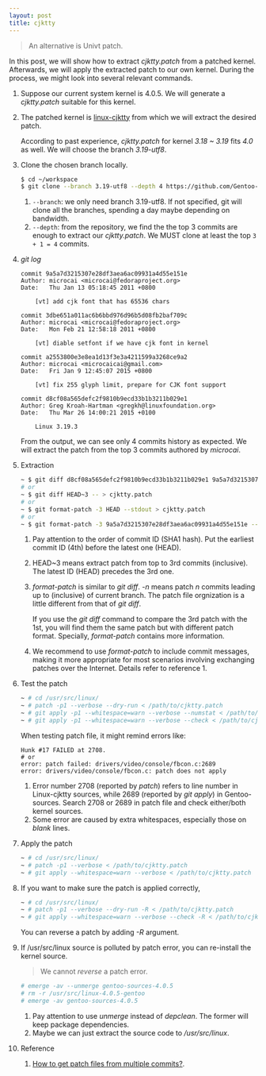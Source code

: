 ```yaml
---
layout: post
title: cjktty
---
```


>An alternative is Univt patch.

In this post, we will show how to extract *cjktty.patch* from a patched kernel. Afterwards, we will apply the extracted patch to our own kernel. During the process, we might look into several relevant commands.

1. Suppose our current system kernel is 4.0.5. We will generate a *cjktty.patch* suitable for this kernel.
2. The patched kernel is [linux-cjktty](https://github.com/Gentoo-zh/linux-cjktty) from which we will extract the desired patch.

   According to past experience, *cjktty.patch* for kernel *3.18 ~ 3.19* fits *4.0* as well. We will choose the branch *3.19-utf8*.
3. Clone the chosen branch locally.

   ```bash
   $ cd ~/workspace
   $ git clone --branch 3.19-utf8 --depth 4 https://github.com/Gentoo-zh/linux-cjktty.git
   ```
   
   1. `--branch`: we only need branch 3.19-utf8. If not specified, git will clone all the branches, spending a day maybe depending on bandwidth.
   2. `--depth`: from the repository, we find the the top 3 commits are enough to extract our *cjktty.patch*. We MUST clone at least the top `3 + 1 = 4` commits.
4. *git log*

   ```
   commit 9a5a7d3215307e28df3aea6ac09931a4d55e151e
   Author: microcai <microcai@fedoraproject.org>
   Date:   Thu Jan 13 05:18:45 2011 +0800

       [vt] add cjk font that has 65536 chars

   commit 3dbe651a011ac6b6bbd976d96b5d08fb2baf709c
   Author: microcai <microcai@fedoraproject.org>
   Date:   Mon Feb 21 12:58:18 2011 +0800

       [vt] diable setfont if we have cjk font in kernel

   commit a2553800e3e8ea1d13f3e3a4211599a3268ce9a2
   Author: microcai <microcaicai@gmail.com>
   Date:   Fri Jan 9 12:45:07 2015 +0800

       [vt] fix 255 glyph limit, prepare for CJK font support

   commit d8cf08a565defc2f9810b9ecd33b1b3211b029e1
   Author: Greg Kroah-Hartman <gregkh@linuxfoundation.org>
   Date:   Thu Mar 26 14:00:21 2015 +0100

       Linux 3.19.3
   ```
   
   From the output, we can see only 4 commits history as expected. We will extract the patch from the top 3 commits authored by *microcai*.
5. Extraction

   ```bash
   ~ $ git diff d8cf08a565defc2f9810b9ecd33b1b3211b029e1 9a5a7d3215307e28df3aea6ac09931a4d55e151e -- > cjktty.patch
   # or
   ~ $ git diff HEAD~3 -- > cjktty.patch
   # or
   ~ $ git format-patch -3 HEAD --stdout > cjktty.patch
   # or
   ~ $ git format-patch -3 9a5a7d3215307e28df3aea6ac09931a4d55e151e --stdout > cjktty.patch
   ```
   
   1. Pay attention to the order of commit ID (SHA1 hash). Put the earliest commit ID (4th) before the latest one (HEAD).
   2. HEAD~3 means extract patch from top to 3rd commits (inclusive). The latest ID (HEAD) precedes the 3rd one.
   3. *format-patch* is similar to *git diff*. *-n <commit-ID>* means patch *n* commits leading up to <commit-ID> (inclusive) of current branch. The patch file orgnization is a little different from that of *git diff*.

      If you use the *git diff* command to compare the 3rd patch with the 1st, you will find them the same patch but with different patch format. Specially, *format-patch* contains more information.
   4. We recommend to use *format-patch* to include commit messages, making it more appropriate for most scenarios involving exchanging patches over the Internet. Details refer to reference 1.
6. Test the patch

   ```bash
   ~ # cd /usr/src/linux/
   ~ # patch -p1 --verbose --dry-run < /path/to/cjktty.patch
   ~ # git apply -p1 --whitespace=warn --verbose --numstat < /path/to/cjktty.patch
   ~ # git apply -p1 --whitespace=warn --verbose --check < /path/to/cjktty.patch
   ```
   
   When testing patch file, it might remind errors like:

   ```
   Hunk #17 FAILED at 2708.
   # or
   error: patch failed: drivers/video/console/fbcon.c:2689
   error: drivers/video/console/fbcon.c: patch does not apply
   ```
   
   1. Error number 2708 (reported by *patch*) refers to line number in Linux-cjktty sources, while 2689 (reported by *git apply*) in Gentoo-sources. Search 2708 or 2689 in patch file and check either/both kernel sources.
   2. Some error are caused by extra whitespaces, especially those on *blank* lines.
7. Apply the patch

   ```bash
   ~ # cd /usr/src/linux/
   ~ # patch -p1 --verbose < /path/to/cjktty.patch
   ~ # git apply --whitespace=warn --verbose < /path/to/cjktty.patch
   ```
   
7. If you want to make sure the patch is applied correctly,

   ```bash
   ~ # cd /usr/src/linux/
   ~ # patch -p1 --verbose --dry-run -R < /path/to/cjktty.patch
   ~ # git apply --whitespace=warn --verbose --check -R < /path/to/cjktty.patch
   ```
   
   You can reverse a patch by adding *-R* argument.
8. If /usr/src/linux source is polluted by patch error, you can re-install the kernel source.

   >We cannot *reverse* a patch error.

   ```bash
   # emerge -av --unmerge gentoo-sources-4.0.5
   # rm -r /usr/src/linux-4.0.5-gentoo
   # emerge -av gentoo-sources-4.0.5
   ```
   
   1. Pay attention to use *unmerge* instead of *depclean*. The former will keep package dependencies.
   2. Maybe we can just extract the source code to */usr/src/linux*.
9. Reference
   1. [How to get patch files from multiple commits?](http://stackoverflow.com/q/32643640/2336707).
